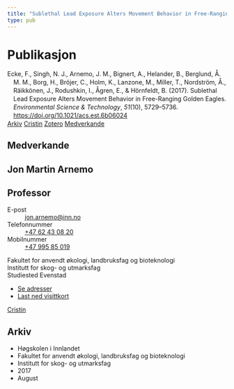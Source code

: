 ```yaml
---
title: "Sublethal Lead Exposure Alters Movement Behavior in Free-Ranging Golden Eagles"
type: pub
---
```

<h1>Publikasjon</h1>
<article id="csl-bib-container-Q3S6BHIJ" class="csl-bib-container">
  <div class="csl-bib-body" style="line-height: 1.35; padding-left: 1em; text-indent:-1em;">
  <div class="csl-entry">Ecke, F., Singh, N. J., Arnemo, J. M., Bignert, A., Helander, B., Berglund, &#xC5;. M. M., Borg, H., Br&#xF6;jer, C., Holm, K., Lanzone, M., Miller, T., Nordstr&#xF6;m, &#xC5;., R&#xE4;ikk&#xF6;nen, J., Rodushkin, I., &#xC5;gren, E., &amp; H&#xF6;rnfeldt, B. (2017). Sublethal Lead Exposure Alters Movement Behavior in Free-Ranging Golden Eagles. <i>Environmental Science &amp; Technology</i>, <i>51</i>(10), 5729&#x2013;5736. <a href="https://doi.org/10.1021/acs.est.6b06024">https://doi.org/10.1021/acs.est.6b06024</a></div>
</div>
  <div class="csl-bib-buttons">
    <a href="#taxonomy-article-Q3S6BHIJ" class="csl-bib-button">Arkiv</a>
    <a href="https://app.cristin.no/results/show.jsf?id=1484612" alt="Cristin URL" class="csl-bib-button">Cristin</a>
    <a href="http://zotero.org/groups/5022929/items/Q3S6BHIJ" alt="Zotero URL" class="csl-bib-button">Zotero</a>
    <a href="#contributors-article-Q3S6BHIJ" class="csl-bib-button">Medverkande</a>
  </div>
  <div id="csl-bib-meta-container-Q3S6BHIJ"></div>
</article>
<div id="csl-bib-meta-Q3S6BHIJ" class="csl-bib-meta">
  <article id="contributors-article-Q3S6BHIJ" class="contributors-article">
    <h1>Medverkande</h1>
    <div class="personas">
<div class="vrtx-hinn-person-card">
<div class="photo">
<i class="lar la-user-circle missing-person"></i>
</div>
<div class="info">
<hgroup><h1>Jon Martin Arnemo</h1>
<h2>Professor</h2>
</hgroup><dl>
<dt>E-post</dt>
<dd>
<a href="mailto:jon.arnemo@inn.no">jon.arnemo@inn.no</a>
</dd>
<dt>Telefonnummer</dt>
<dd><a href="tel:+4762430820">
+47 62 43 08 20
</a></dd>
<dt>Mobilnummer</dt>
<dd><a href="tel:+4799585019">
+47 995 85 019
</a></dd>
</dl>
<p>
Fakultet for anvendt økologi, landbruksfag og bioteknologi<br>
Institutt for skog- og utmarksfag<br>
Studiested Evenstad
</p>
<ul class="vrtx-hinn-links">
<li><a href="https://www.inn.no/finn-en-ansatt/jon-arnemo.html#vrtx-hinn-addresses">Se adresser</a></li>
<li><a href="https://www.inn.no/finn-en-ansatt/jon-arnemo.html?vrtx=vcf">Last ned visittkort</a></li>
</ul>
</div>
</div>
<a href="https://app.cristin.no/persons/show.jsf?id=328246" alt="Cristin URL" class="personas-cristin">Cristin</a>
</div>
  </article>
  <article id="taxonomy-article-Q3S6BHIJ" class="taxonomy-article">
    <h1>Arkiv</h1>
    <ul>
      <li>Høgskolen i Innlandet</li>
      <li>Fakultet for anvendt økologi, landbruksfag og bioteknologi</li>
      <li>Institutt for skog- og utmarksfag</li>
      <li>2017</li>
      <li>August</li>
    </ul>
  </article>
</div>
